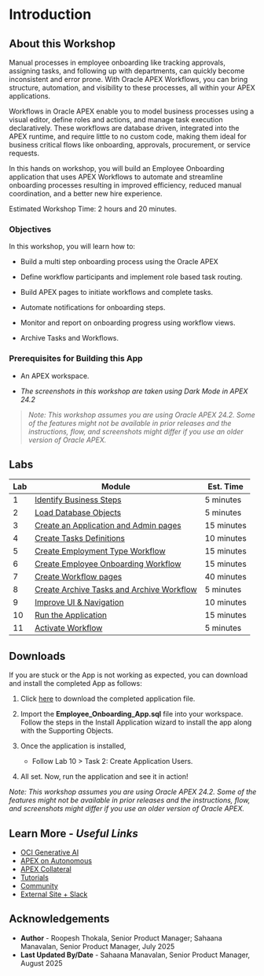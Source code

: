 # Introduction

## About this Workshop

Manual processes in employee onboarding like tracking approvals, assigning tasks, and following up with departments, can quickly become inconsistent and error prone. With Oracle APEX Workflows, you can bring structure, automation, and visibility to these processes, all within your APEX applications.

Workflows in Oracle APEX enable you to model business processes using a visual editor, define roles and actions, and manage task execution declaratively. These workflows are database driven, integrated into the APEX runtime, and require little to no custom code, making them ideal for business critical flows like onboarding, approvals, procurement, or service requests.

In this hands on workshop, you will build an Employee Onboarding application that uses APEX Workflows to automate and streamline onboarding processes resulting in improved efficiency, reduced manual coordination, and a better new hire experience.

Estimated Workshop Time: 2 hours and 20 minutes.

### Objectives

In this workshop, you will learn how to:

- Build a multi step onboarding process using the Oracle APEX

- Define workflow participants and implement role based task routing.

- Build APEX pages to initiate workflows and complete tasks.

- Automate notifications for onboarding steps.

- Monitor and report on onboarding progress using workflow views.

- Archive Tasks and Workflows.

### Prerequisites for Building this App

- An APEX workspace.

- *The screenshots in this workshop are taken using Dark Mode in APEX 24.2*

>*Note: This workshop assumes you are using Oracle APEX 24.2. Some of the features might not be available in prior releases and the instructions, flow, and screenshots might differ if you use an older version of Oracle APEX.*

## Labs

| Lab |  Module | Est. Time |
| --- | --- | --- |
| 1 | [Identify Business Steps](?lab=1-identify-business-steps) | 5 minutes |
| 2 | [Load Database Objects](?lab=2-data-load) | 5 minutes |
| 3 | [Create an Application and Admin pages](?lab=3-create-app) | 15 minutes |
| 4 | [Create Tasks Definitions](?lab=4-create-tasks) | 10 minutes |
| 5 | [Create Employment Type Workflow](?lab=5-create-emp-type-wf) | 15 minutes |
| 6 | [Create Employee Onboarding Workflow](?lab=6-create-empon-wf) | 15 minutes |
| 7 | [Create Workflow pages](?lab=7-create-workflow-pages) | 40 minutes |
| 8 | [Create Archive Tasks and Archive Workflow](?lab=8-archived-tasks) | 5 minutes |
| 9 | [Improve UI & Navigation](?lab=9-improve-ui) | 10 minutes |
| 10 | [Run the Application](?lab=10-running-the-app) | 15 minutes |
| 11 | [Activate Workflow](?lab=11-activate-workflow) | 5 minutes |

## Downloads

If you are stuck or the App is not working as expected, you can download and install the completed App as follows:

1. Click [here](LINK) to download the completed application file.

2. Import the **Employee_Onboarding_App.sql** file into your workspace. Follow the steps in the Install Application wizard to install the app along with the Supporting Objects.

3. Once the application is installed,
    - Follow Lab 10 > Task 2: Create Application Users.

4. All set. Now, run the application and see it in action!

*Note: This workshop assumes you are using Oracle APEX 24.2. Some of the features might not be available in prior releases and the instructions, flow, and screenshots might differ if you use an older version of Oracle APEX.*

## Learn More - *Useful Links*

- [OCI Generative AI](https://www.oracle.com/artificial-intelligence/generative-ai/large-language-models/)
- [APEX on Autonomous](https://apex.oracle.com/autonomous)
- [APEX Collateral](https://www.oracle.com/database/technologies/appdev/apex/collateral.html)
- [Tutorials](https://apex.oracle.com/en/learn/tutorials)
- [Community](https://apex.oracle.com/community)
- [External Site + Slack](http://apex.world)

## Acknowledgements

- **Author** - Roopesh Thokala, Senior Product Manager; Sahaana Manavalan, Senior Product Manager, July 2025
- **Last Updated By/Date** - Sahaana Manavalan, Senior Product Manager, August 2025

